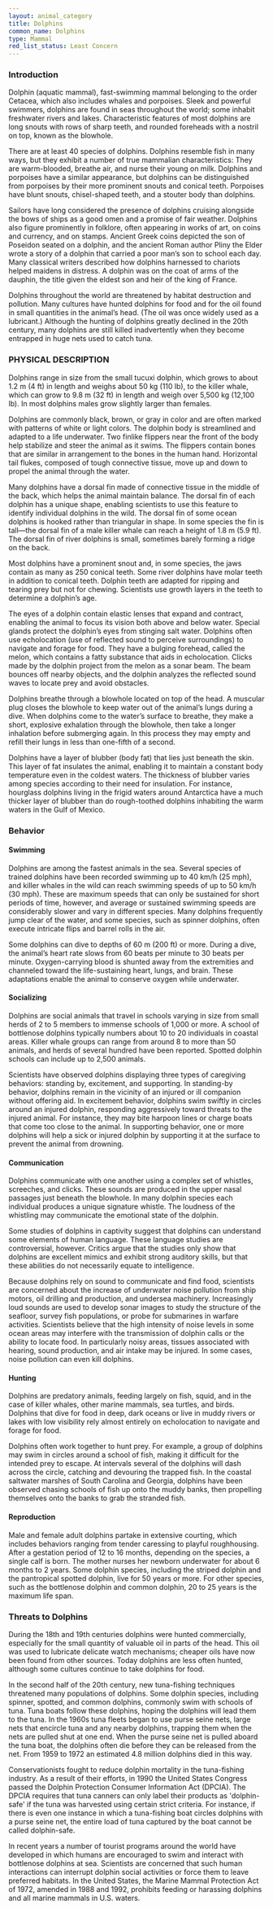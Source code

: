 ```yaml
---
layout: animal_category
title: Dolphins
common_name: Dolphins
type: Mammal
red_list_status: Least Concern
---
```


### Introduction

Dolphin (aquatic mammal), fast-swimming mammal belonging to the order Cetacea, which also includes whales and porpoises. Sleek and powerful swimmers, dolphins are found in seas throughout the world; some inhabit freshwater rivers and lakes. Characteristic features of most dolphins are long snouts with rows of sharp teeth, and rounded foreheads with a nostril on top, known as the blowhole.

There are at least 40 species of dolphins. Dolphins resemble fish in many ways, but they exhibit a number of true mammalian characteristics: They are warm-blooded, breathe air, and nurse their young on milk. Dolphins and porpoises have a similar appearance, but dolphins can be distinguished from porpoises by their more prominent snouts and conical teeth. Porpoises have blunt snouts, chisel-shaped teeth, and a stouter body than dolphins.

Sailors have long considered the presence of dolphins cruising alongside the bows of ships as a good omen and a promise of fair weather. Dolphins also figure prominently in folklore, often appearing in works of art, on coins and currency, and on stamps. Ancient Greek coins depicted the son of Poseidon seated on a dolphin, and the ancient Roman author Pliny the Elder wrote a story of a dolphin that carried a poor man’s son to school each day. Many classical writers described how dolphins harnessed to chariots helped maidens in distress. A dolphin was on the coat of arms of the dauphin, the title given the eldest son and heir of the king of France.

Dolphins throughout the world are threatened by habitat destruction and pollution. Many cultures have hunted dolphins for food and for the oil found in small quantities in the animal’s head. (The oil was once widely used as a lubricant.) Although the hunting of dolphins greatly declined in the 20th century, many dolphins are still killed inadvertently when they become entrapped in huge nets used to catch tuna.

### PHYSICAL DESCRIPTION

Dolphins range in size from the small tucuxi dolphin, which grows to about 1.2 m (4 ft) in length and weighs about 50 kg (110 lb), to the killer whale, which can grow to 9.8 m (32 ft) in length and weigh over 5,500 kg (12,100 lb). In most dolphins males grow slightly larger than females.

Dolphins are commonly black, brown, or gray in color and are often marked with patterns of white or light colors. The dolphin body is streamlined and adapted to a life underwater. Two finlike flippers near the front of the body help stabilize and steer the animal as it swims. The flippers contain bones that are similar in arrangement to the bones in the human hand. Horizontal tail flukes, composed of tough connective tissue, move up and down to propel the animal through the water.

Many dolphins have a dorsal fin made of connective tissue in the middle of the back, which helps the animal maintain balance. The dorsal fin of each dolphin has a unique shape, enabling scientists to use this feature to identify individual dolphins in the wild. The dorsal fin of some ocean dolphins is hooked rather than triangular in shape. In some species the fin is tall—the dorsal fin of a male killer whale can reach a height of 1.8 m (5.9 ft). The dorsal fin of river dolphins is small, sometimes barely forming a ridge on the back.

Most dolphins have a prominent snout and, in some species, the jaws contain as many as 250 conical teeth. Some river dolphins have molar teeth in addition to conical teeth. Dolphin teeth are adapted for ripping and tearing prey but not for chewing. Scientists use growth layers in the teeth to determine a dolphin’s age.

The eyes of a dolphin contain elastic lenses that expand and contract, enabling the animal to focus its vision both above and below water. Special glands protect the dolphin’s eyes from stinging salt water. Dolphins often use echolocation (use of reflected sound to perceive surroundings) to navigate and forage for food. They have a bulging forehead, called the melon, which contains a fatty substance that aids in echolocation. Clicks made by the dolphin project from the melon as a sonar beam. The beam bounces off nearby objects, and the dolphin analyzes the reflected sound waves to locate prey and avoid obstacles.

Dolphins breathe through a blowhole located on top of the head. A muscular plug closes the blowhole to keep water out of the animal’s lungs during a dive. When dolphins come to the water’s surface to breathe, they make a short, explosive exhalation through the blowhole, then take a longer inhalation before submerging again. In this process they may empty and refill their lungs in less than one-fifth of a second. 

Dolphins have a layer of blubber (body fat) that lies just beneath the skin. This layer of fat insulates the animal, enabling it to maintain a constant body temperature even in the coldest waters. The thickness of blubber varies among species according to their need for insulation. For instance, hourglass dolphins living in the frigid waters around Antarctica have a much thicker layer of blubber than do rough-toothed dolphins inhabiting the warm waters in the Gulf of Mexico.

### Behavior

#### Swimming

Dolphins are among the fastest animals in the sea. Several species of trained dolphins have been recorded swimming up to 40 km/h (25 mph), and killer whales in the wild can reach swimming speeds of up to 50 km/h (30 mph). These are maximum speeds that can only be sustained for short periods of time, however, and average or sustained swimming speeds are considerably slower and vary in different species. Many dolphins frequently jump clear of the water, and some species, such as spinner dolphins, often execute intricate flips and barrel rolls in the air.

Some dolphins can dive to depths of 60 m (200 ft) or more. During a dive, the animal’s heart rate slows from 60 beats per minute to 30 beats per minute. Oxygen-carrying blood is shunted away from the extremities and channeled toward the life-sustaining heart, lungs, and brain. These adaptations enable the animal to conserve oxygen while underwater.

#### Socializing

Dolphins are social animals that travel in schools varying in size from small herds of 2 to 5 members to immense schools of 1,000 or more. A school of bottlenose dolphins typically numbers about 10 to 20 individuals in coastal areas. Killer whale groups can range from around 8 to more than 50 animals, and herds of several hundred have been reported. Spotted dolphin schools can include up to 2,500 animals.

Scientists have observed dolphins displaying three types of caregiving behaviors: standing by, excitement, and supporting. In standing-by behavior, dolphins remain in the vicinity of an injured or ill companion without offering aid. In excitement behavior, dolphins swim swiftly in circles around an injured dolphin, responding aggressively toward threats to the injured animal. For instance, they may bite harpoon lines or charge boats that come too close to the animal. In supporting behavior, one or more dolphins will help a sick or injured dolphin by supporting it at the surface to prevent the animal from drowning.

#### Communication

Dolphins communicate with one another using a complex set of whistles, screeches, and clicks. These sounds are produced in the upper nasal passages just beneath the blowhole. In many dolphin species each individual produces a unique signature whistle. The loudness of the whistling may communicate the emotional state of the dolphin. 

Some studies of dolphins in captivity suggest that dolphins can understand some elements of human language. These language studies are controversial, however. Critics argue that the studies only show that dolphins are excellent mimics and exhibit strong auditory skills, but that these abilities do not necessarily equate to intelligence.

Because dolphins rely on sound to communicate and find food, scientists are concerned about the increase of underwater noise pollution from ship motors, oil drilling and production, and undersea machinery. Increasingly loud sounds are used to develop sonar images to study the structure of the seafloor, survey fish populations, or probe for submarines in warfare activities. Scientists believe that the high intensity of noise levels in some ocean areas may interfere with the transmission of dolphin calls or the ability to locate food. In particularly noisy areas, tissues associated with hearing, sound production, and air intake may be injured. In some cases, noise pollution can even kill dolphins.

#### Hunting

Dolphins are predatory animals, feeding largely on fish, squid, and in the case of killer whales, other marine mammals, sea turtles, and birds. Dolphins that dive for food in deep, dark oceans or live in muddy rivers or lakes with low visibility rely almost entirely on echolocation to navigate and forage for food.

Dolphins often work together to hunt prey. For example, a group of dolphins may swim in circles around a school of fish, making it difficult for the intended prey to escape. At intervals several of the dolphins will dash across the circle, catching and devouring the trapped fish. In the coastal saltwater marshes of South Carolina and Georgia, dolphins have been observed chasing schools of fish up onto the muddy banks, then propelling themselves onto the banks to grab the stranded fish.

#### Reproduction

Male and female adult dolphins partake in extensive courting, which includes behaviors ranging from tender caressing to playful roughhousing. After a gestation period of 12 to 16 months, depending on the species, a single calf is born. The mother nurses her newborn underwater for about 6 months to 2 years. Some dolphin species, including the striped dolphin and the pantropical spotted dolphin, live for 50 years or more. For other species, such as the bottlenose dolphin and common dolphin, 20 to 25 years is the maximum life span.

### Threats to Dolphins

During the 18th and 19th centuries dolphins were hunted commercially, especially for the small quantity of valuable oil in parts of the head. This oil was used to lubricate delicate watch mechanisms; cheaper oils have now been found from other sources. Today dolphins are less often hunted, although some cultures continue to take dolphins for food.

In the second half of the 20th century, new tuna-fishing techniques threatened many populations of dolphins. Some dolphin species, including spinner, spotted, and common dolphins, commonly swim with schools of tuna. Tuna boats follow these dolphins, hoping the dolphins will lead them to the tuna. In the 1960s tuna fleets began to use purse seine nets, large nets that encircle tuna and any nearby dolphins, trapping them when the nets are pulled shut at one end. When the purse seine net is pulled aboard the tuna boat, the dolphins often die before they can be released from the net. From 1959 to 1972 an estimated 4.8 million dolphins died in this way.

Conservationists fought to reduce dolphin mortality in the tuna-fishing industry. As a result of their efforts, in 1990 the United States Congress passed the Dolphin Protection Consumer Information Act (DPCIA). The DPCIA requires that tuna canners can only label their products as 'dolphin-safe' if the tuna was harvested using certain strict criteria. For instance, if there is even one instance in which a tuna-fishing boat circles dolphins with a purse seine net, the entire load of tuna captured by the boat cannot be called dolphin-safe. 

In recent years a number of tourist programs around the world have developed in which humans are encouraged to swim and interact with bottlenose dolphins at sea. Scientists are concerned that such human interactions can interrupt dolphin social activities or force them to leave preferred habitats. In the United States, the Marine Mammal Protection Act of 1972, amended in 1988 and 1992, prohibits feeding or harassing dolphins and all marine mammals in U.S. waters.